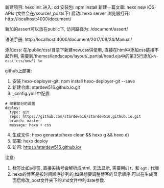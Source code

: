 新建项目: hexo init <folder>
进入: cd <folder>
安装包: npm install
新建一篇文章: hexo new iOS-APIs (文件会在/source/_posts下)
启动: hexo server
浏览器打开: http://localhost:4000/document/

新加的assert可以放在public下, 访问路径为: /document/assert/

语法手册: http://localhost:4000/document/2017/08/24/Manual/

添加css: 在/public/css/目录下新建new.css供使用, 直接在html中添加css链接不起作用, 需要到/themes/landscape/layout/_partial/head.ejs中的第35行添加```<%-
 css('css/new') %>```


github上部署:
1. 安装 hexo-deployer-git: npm install hexo-deployer-git --save
2. 新建仓库: stardew516.github.io.git
3. _config.yml 中配置
  ```
  # 部署部分的设置
  deploy:
    type: git
    repo: https://github.com/stardew516/stardew516.github.io.git
    branch: master
    message: hexo + css
  ```
4. 生成文件: hexo generate(hexo clean && hexo g && hexo d)
5. 部署: hexo deploy
6. 访问: https://stardew516.github.io/

注意:
1. 标签比如a标签, 直接尖括号会解析成html, 无法显示, 需要用`&lt;` 和 `&gt;` 代替
2. hexo的博客是按时间顺序排列的,如果想要调整博客的显示顺序,可以在生成页面后修改_post文件夹下的.md文件中的date参数.
